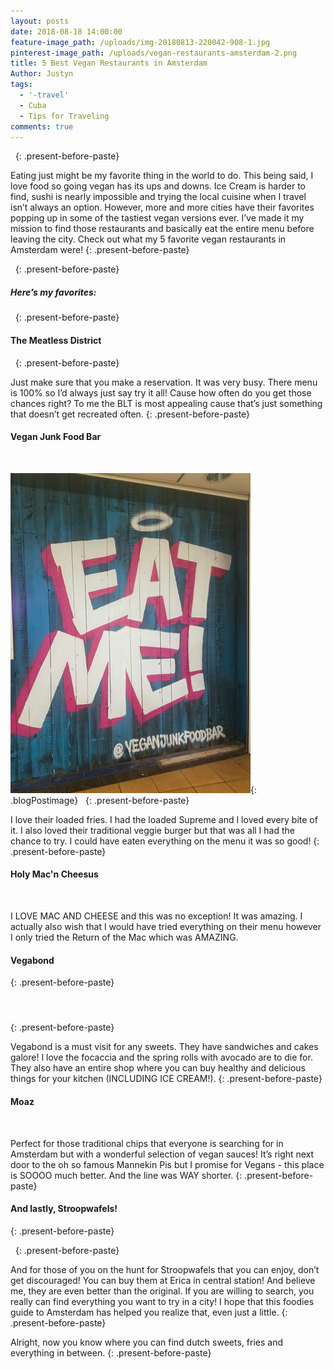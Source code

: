 ```yaml
---
layout: posts
date: 2018-08-18 14:00:00
feature-image_path: /uploads/img-20180813-220042-908-1.jpg
pinterest-image_path: /uploads/vegan-restaurants-amsterdam-2.png
title: 5 Best Vegan Restaurants in Amsterdam
Author: Justyn
tags:
  - '-travel'
  - Cuba
  - Tips for Traveling
comments: true
---
```


&nbsp;
{: .present-before-paste}

Eating just might be my favorite thing in the world to do. This being said, I love food so going vegan has its ups and downs. Ice Cream is harder to find, sushi is nearly impossible and trying the local cuisine when I travel isn’t always an option. However, more and more cities have their favorites popping up in some of the tastiest vegan versions ever. I’ve made it my mission to find those restaurants and basically eat the entire menu before leaving the city. Check out what my 5 favorite vegan restaurants in Amsterdam were!
{: .present-before-paste}

&nbsp;
{: .present-before-paste}

##### Here’s my favorites:

&nbsp;
{: .present-before-paste}

#### The Meatless District&nbsp;

&nbsp;
{: .present-before-paste}

Just make sure that you make a reservation. It was very busy. There menu is 100% so I’d always just say try it all! Cause how often do you get those chances right? To me the BLT is most appealing cause that’s just something that doesn’t get recreated often.
{: .present-before-paste}

#### Vegan Junk Food Bar

&nbsp;

![Photo from the Vegan Junk Food bar in Amsterdam, Netherlands. This location was in De Pijp.](/uploads/vegan-junk-food-bar-amsterdam.png){: .blogPostimage}&nbsp;&nbsp;
{: .present-before-paste}

I love their loaded fries. I had the loaded Supreme and I loved every bite of it. I also loved their traditional veggie burger but that was all I had the chance to try. I could have eaten everything on the menu it was so good!
{: .present-before-paste}

#### Holy Mac'n Cheesus&nbsp;

&nbsp;

I LOVE MAC AND CHEESE and this was no exception! It was amazing. I actually also wish that I would have tried everything on their menu however I only tried the Return of the Mac which was AMAZING.

#### Vegabond&nbsp;
{: .present-before-paste}

#### &nbsp;
{: .present-before-paste}

Vegabond is a must visit for any sweets. They have sandwiches and cakes galore! I love the focaccia and the spring rolls with avocado are to die for. They also have an entire shop where you can buy healthy and delicious things for your kitchen (INCLUDING ICE CREAM!).
{: .present-before-paste}

#### Moaz&nbsp;

&nbsp;

Perfect for those traditional chips that everyone is searching for in Amsterdam but with a wonderful selection of vegan sauces! It’s right next door to the oh so famous Mannekin Pis but I promise for Vegans - this place is SOOOO much better. And the line was WAY shorter.
{: .present-before-paste}

#### And lastly, Stroopwafels!
{: .present-before-paste}

&nbsp;
{: .present-before-paste}

And for those of you on the hunt for Stroopwafels that you can enjoy, don’t get discouraged! You can buy them at Erica in central station! And believe me, they are even better than the original. If you are willing to search, you really can find everything you want to try in a city! I hope that this foodies guide to Amsterdam has helped you realize that, even just a little.
{: .present-before-paste}

Alright, now you know where you can find dutch sweets, fries and everything in between.
{: .present-before-paste}